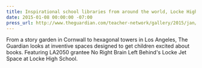 ```yaml
---
title: Inspirational school libraries from around the world, Locke High School
date: 2015-01-08 00:00:00 -07:00
press_url: http://www.theguardian.com/teacher-network/gallery/2015/jan/08/school-libraries-world-books-gallery
---
```


From a story garden in Cornwall to hexagonal towers in Los Angeles, The Guardian looks at inventive spaces designed to get children excited about books. Featuring LA2050 grantee No Right Brain Left Behind's Locke Jet Space at Locke High School.
